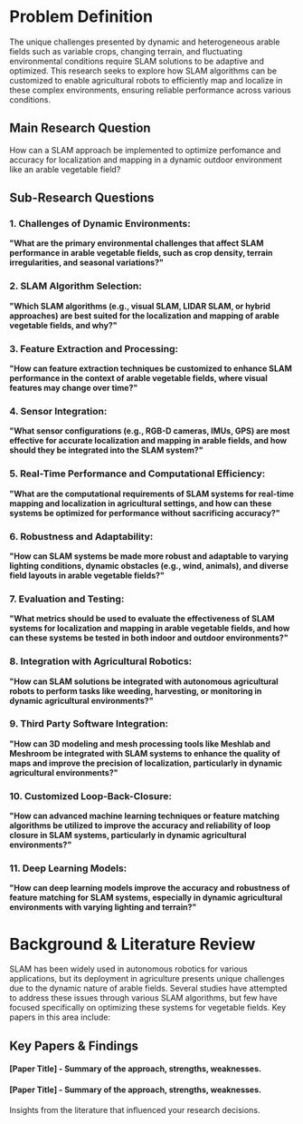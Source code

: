 # Problem Definition
The unique challenges presented by dynamic and heterogeneous arable fields such as variable crops, changing terrain, and fluctuating environmental conditions require SLAM solutions to be adaptive and optimized. This research seeks to explore how SLAM algorithms can be customized to enable agricultural robots to efficiently map and localize in these complex environments, ensuring reliable performance across various conditions.

##  Main Research Question

How can a SLAM approach be implemented to optimize perfomance and accuracy for localization and mapping in a dynamic outdoor environment like an arable vegetable field?

## Sub-Research Questions

### 1. Challenges of Dynamic Environments:
**"What are the primary environmental challenges that affect SLAM performance in arable vegetable fields, such as crop density, terrain irregularities, and seasonal variations?"**

### 2. SLAM Algorithm Selection:
**"Which SLAM algorithms (e.g., visual SLAM, LIDAR SLAM, or hybrid approaches) are best suited for the localization and mapping of arable vegetable fields, and why?"**

### 3. Feature Extraction and Processing:
**"How can feature extraction techniques be customized to enhance SLAM performance in the context of arable vegetable fields, where visual features may change over time?"**

### 4. Sensor Integration:
**"What sensor configurations (e.g., RGB-D cameras, IMUs, GPS) are most effective for accurate localization and mapping in arable fields, and how should they be integrated into the SLAM system?"**

### 5. Real-Time Performance and Computational Efficiency:
**"What are the computational requirements of SLAM systems for real-time mapping and localization in agricultural settings, and how can these systems be optimized for performance without sacrificing accuracy?"**

### 6. Robustness and Adaptability:
**"How can SLAM systems be made more robust and adaptable to varying lighting conditions, dynamic obstacles (e.g., wind, animals), and diverse field layouts in arable vegetable fields?"**

### 7. Evaluation and Testing:
**"What metrics should be used to evaluate the effectiveness of SLAM systems for localization and mapping in arable vegetable fields, and how can these systems be tested in both indoor and outdoor environments?"**

### 8. Integration with Agricultural Robotics:
**"How can SLAM solutions be integrated with autonomous agricultural robots to perform tasks like weeding, harvesting, or monitoring in dynamic agricultural environments?"**

### 9. Third Party Software Integration:
**"How can 3D modeling and mesh processing tools like Meshlab and Meshroom be integrated with SLAM systems to enhance the quality of maps and improve the precision of localization, particularly in dynamic agricultural environments?"**

### 10. Customized Loop-Back-Closure:
**"How can advanced machine learning techniques or feature matching algorithms be utilized to improve the accuracy and reliability of loop closure in SLAM systems, particularly in dynamic agricultural environments?"**

### 11. Deep Learning Models:
**"How can deep learning models improve the accuracy and robustness of feature matching for SLAM systems, especially in dynamic agricultural environments with varying lighting and terrain?"**



# Background & Literature Review

SLAM has been widely used in autonomous robotics for various applications, but its deployment in agriculture presents unique challenges due to the dynamic nature of arable fields. Several studies have attempted to address these issues through various SLAM algorithms, but few have focused specifically on optimizing these systems for vegetable fields.
Key papers in this area include:

## Key Papers & Findings



#### [Paper Title] - Summary of the approach, strengths, weaknesses.

#### [Paper Title] - Summary of the approach, strengths, weaknesses.

Insights from the literature that influenced your research decisions.
